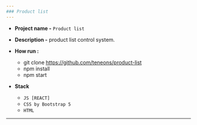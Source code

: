 ```yaml
---
### Product list
---
```



+ **Project name -** `Product list`
+ **Description -** product list control system.
+ **How run :**
  - git clone https://github.com/teneons/product-list
  - npm install
  - npm start

+ **Stack**
   - `JS [REACT]`
   - `CSS by Bootstrap 5`
   - `HTML`
---
